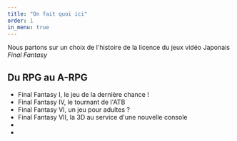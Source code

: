 ```yaml
---
title: "On fait quoi ici"
order: 1
in_menu: true
---
```

Nous partons sur un choix de l'histoire de la licence du jeux vidéo Japonais _Final Fantasy_ 

## Du RPG au A-RPG


- Final Fantasy I, le jeu de la dernière chance !
- Final Fantasy IV, le tournant de l'ATB
- Final Fantasy VI, un jeu pour adultes ?
- Final Fantasy VII, la 3D au service d'une nouvelle console
- 
- 